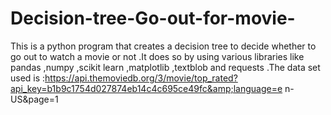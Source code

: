 # Decision-tree-Go-out-for-movie-
This is a python program that creates a decision tree to decide whether to go out to watch a movie or not  .It does so by using various libraries like pandas ,numpy ,scikit learn ,matplotlib ,textblob and requests .The data set used is :https://api.themoviedb.org/3/movie/top_rated?api_key=b1b9c1754d027874eb14c4c695ce49fc&amp;language=e n-US&amp;page=1
